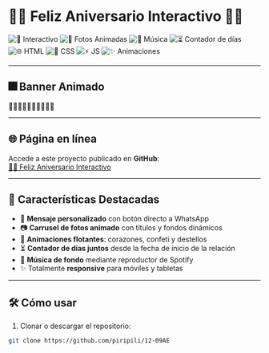 # 💙💚 Feliz Aniversario Interactivo 💚💙

![💖 Interactivo](https://img.shields.io/badge/💖-Interactivo-red)
![📸 Fotos Animadas](https://img.shields.io/badge/📸-Fotos%20Animadas-blue)
![🎵 Música](https://img.shields.io/badge/🎵-Spotify-green)
![⏳ Contador de días](https://img.shields.io/badge/⏳-Tiempo%20juntos-orange)
![🌐 HTML](https://img.shields.io/badge/🌐-HTML-yellow)
![🎨 CSS](https://img.shields.io/badge/🎨-CSS-blue)
![⚡ JS](https://img.shields.io/badge/⚡-JavaScript-lightgrey)
![✨ Animaciones](https://img.shields.io/badge/✨-Magia-purple)

---

## 🎆 Banner Animado

💖💚💙✨💞💖💚💙✨💞    

---

## 🌐 Página en línea

Accede a este proyecto publicado en **GitHub**:  
[💙💚 Feliz Aniversario Interactivo](https://piripili.github.io/12-09AE/)

---

## 🌟 Características Destacadas

- 💌 **Mensaje personalizado** con botón directo a WhatsApp  
- 📷 **Carrusel de fotos animado** con títulos y fondos dinámicos  
- 🎉 **Animaciones flotantes**: corazones, confeti y destellos  
- ⏳ **Contador de días juntos** desde la fecha de inicio de la relación  
- 🎵 **Música de fondo** mediante reproductor de Spotify  
- ✨ Totalmente **responsive** para móviles y tabletas  

---

## 🛠️ Cómo usar

1. Clonar o descargar el repositorio:  

```bash
git clone https://github.com/piripili/12-09AE
